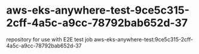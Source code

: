# aws-eks-anywhere-test-9ce5c315-2cff-4a5c-a9cc-78792bab652d-37
repository for use with E2E test job aws-eks-anywhere-test:9ce5c315-2cff-4a5c-a9cc-78792bab652d-37

